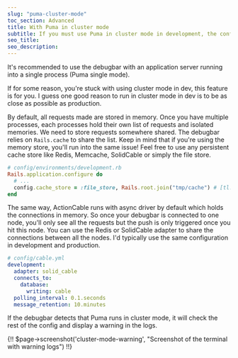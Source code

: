 ```yaml
---
slug: "puma-cluster-mode"
toc_section: Advanced
title: With Puma in cluster mode
subtitle: If you must use Puma in cluster mode in development, the configuration is a bit more complex.
seo_title:
seo_description:
---
```


It's recommended to use the debugbar with an application server running into a single process (Puma single mode). 

If for some reason, you're stuck with using cluster mode in dev, this feature is for you. I guess one good reason
to run in cluster mode in dev is to be as close as possible as production.

By default, all requests made are stored in memory. Once you have multiple processes, each processes hold their own list of requests and isolated memories.
We need to store requests somewhere shared. The debugbar relies on `Rails.cache` to share the list. Keep in mind that if you're using the memory store, 
you'll run into the same issue! Feel free to use any persistent cache store like Redis, Memcache, SolidCable or simply the file store.

```ruby
# config/environments/development.rb
Rails.application.configure do
  # ...
  config.cache_store = :file_store, Rails.root.join("tmp/cache") # [tl! focus] 
end
```

The same way, ActionCable runs with async driver by default which holds the connections in memory. So once your debugbar 
is connected to one node, you'll only see all the requests but the push is only triggered once you hit this node. 
You can use the Redis or SolidCable adapter to share the connections between all the nodes.
I'd typically use the same configuration in development and production.

```yaml
# config/cable.yml
development:
  adapter: solid_cable
  connects_to:
    database:
      writing: cable
  polling_interval: 0.1.seconds
  message_retention: 10.minutes
```

If the debugbar detects that Puma runs in cluster mode, it will check the rest of the config and display a warning in the logs.

{!! $page->screenshot('cluster-mode-warning', "Screenshot of the terminal with warning logs") !!}
